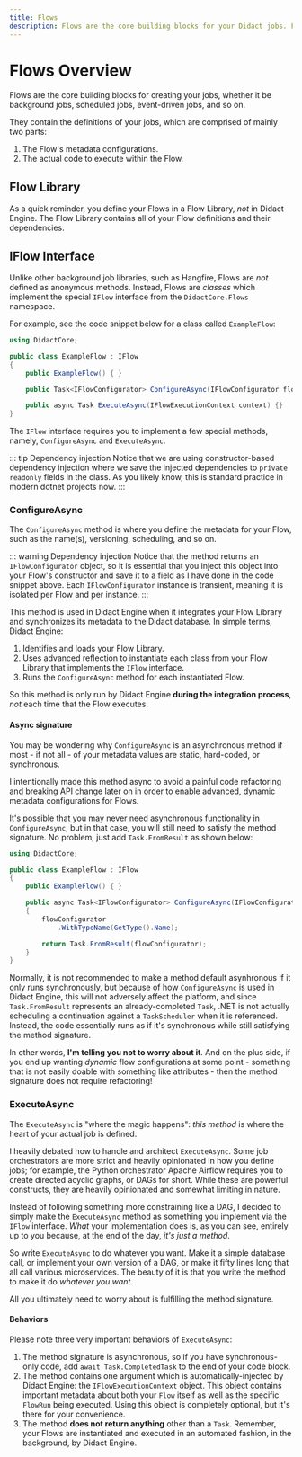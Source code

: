 ```yaml
---
title: Flows
description: Flows are the core building blocks for your Didact jobs. Flows are created by implementing the IFlow interface and defining the ConfigureAsync and ExecuteAsync methods.
---
```


# Flows Overview

Flows are the core building blocks for creating your jobs, whether it be background jobs, scheduled jobs, event-driven jobs, and so on.

They contain the definitions of your jobs, which are comprised of mainly two parts:

1. The Flow's metadata configurations.
2. The actual code to execute within the Flow.

## Flow Library

As a quick reminder, you define your Flows in a Flow Library, *not* in Didact Engine. The Flow Library contains all of your Flow definitions and their dependencies.

## IFlow Interface

Unlike other background job libraries, such as Hangfire, Flows are *not* defined as anonymous methods. Instead, Flows are *classes* which implement the special `IFlow` interface from the `DidactCore.Flows` namespace.

For example, see the code snippet below for a class called `ExampleFlow`:

```cs
using DidactCore;

public class ExampleFlow : IFlow
{
    public ExampleFlow() { }

    public Task<IFlowConfigurator> ConfigureAsync(IFlowConfigurator flowConfigurator) {}

    public async Task ExecuteAsync(IFlowExecutionContext context) {}
}
```

The `IFlow` interface requires you to implement a few special methods, namely, `ConfigureAsync` and `ExecuteAsync`.

::: tip Dependency injection
Notice that we are using constructor-based dependency injection where we save the injected dependencies to `private readonly` fields in the class. As you likely know, this is standard practice in modern dotnet projects now.
:::

### ConfigureAsync

The `ConfigureAsync` method is where you define the metadata for your Flow, such as the name(s), versioning, scheduling, and so on.

::: warning Dependency injection
Notice that the method returns an `IFlowConfigurator` object, so it is essential that you inject this object into your Flow's constructor and save it to a field as I have done in the code snippet above. Each `IFlowConfigurator` instance is transient, meaning it is isolated per Flow and per instance.
:::

This method is used in Didact Engine when it integrates your Flow Library and synchronizes its metadata to the Didact database. In simple terms, Didact Engine:

1. Identifies and loads your Flow Library.
2. Uses advanced reflection to instantiate each class from your Flow Library that implements the `IFlow` interface.
3. Runs the `ConfigureAsync` method for each instantiated Flow.

So this method is only run by Didact Engine **during the integration process**, *not* each time that the Flow executes.

#### Async signature

You may be wondering why `ConfigureAsync` is an asynchronous method if most - if not all - of your metadata values are static, hard-coded, or synchronous.

I intentionally made this method async to avoid a painful code refactoring and breaking API change later on in order to enable advanced, dynamic metadata configurations for Flows.

It's possible that you may never need asynchronous functionality in `ConfigureAsync`, but in that case, you will still need to satisfy the method signature. No problem, just add `Task.FromResult` as shown below:

```cs
using DidactCore;

public class ExampleFlow : IFlow
{
    public ExampleFlow() { }

    public async Task<IFlowConfigurator> ConfigureAsync(IFlowConfigurator flowConfigurator)
    {
        flowConfigurator
            .WithTypeName(GetType().Name);

        return Task.FromResult(flowConfigurator);
    }
}
```

Normally, it is not recommended to make a method default asynhronous if it only runs synchronously, but because of how `ConfigureAsync` is used in Didact Engine, this will not adversely affect the platform, and since `Task.FromResult` represents an already-completed `Task`, .NET is not actually scheduling a continuation against a `TaskScheduler` when it is referenced. Instead, the code essentially runs as if it's synchronous while still satisfying the method signature.

In other words, **I'm telling you not to worry about it**. And on the plus side, if you end up wanting *dynamic* flow configurations at some point - something that is not easily doable with something like attributes - then the method signature does not require refactoring!

### ExecuteAsync

The `ExecuteAsync` is "where the magic happens": *this method* is where the heart of your actual job is defined.

I heavily debated how to handle and architect `ExecuteAsync`. Some job orchestrators are more strict and heavily opinionated in how you define jobs; for example, the Python orchestrator Apache Airflow requires you to create directed acyclic graphs, or DAGs for short. While these are powerful constructs, they are heavily opinionated and somewhat limiting in nature.

Instead of following something more constraining like a DAG, I decided to simply make the `ExecuteAsync` method as something you implement via the `IFlow` interface. *What* your implementation does is, as you can see, entirely up to you because, at the end of the day, *it's just a method*.

So write `ExecuteAsync` to do whatever you want. Make it a simple database call, or implement your own version of a DAG, or make it fifty lines long that all call various microservices. The beauty of it is that you write the method to make it do *whatever you want*.

All you ultimately need to worry about is fulfilling the method signature.

#### Behaviors

Please note three very important behaviors of `ExecuteAsync`:

1. The method signature is asynchronous, so if you have synchronous-only code, add `await Task.CompletedTask` to the end of your code block.
2. The method contains one argument which is automatically-injected by Didact Engine: the `IFlowExecutionContext` object. This object contains important metadata about both your `Flow` itself as well as the specific `FlowRun` being executed. Using this object is completely optional, but it's there for your convenience. 
3. The method **does not return anything** other than a `Task`. Remember, your Flows are instantiated and executed in an automated fashion, in the background, by Didact Engine.